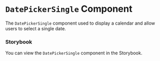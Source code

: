 # `DatePickerSingle` Component
The `DatePickerSingle` component used to display a calendar and allow users to select a single date.

### Storybook
You can view the `DatePickerSingle` component in the Storybook.